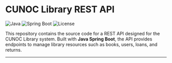 # CUNOC Library REST API

![Java](https://img.shields.io/badge/Java-21%2B-blue)
![Spring Boot](https://img.shields.io/badge/Spring%20Boot-3.x-green)
![License](https://img.shields.io/badge/License-MIT-yellow)

This repository contains the source code for a REST API designed for the CUNOC Library system. Built with **Java Spring Boot**, the API provides endpoints to manage library resources such as books, users, loans, and returns.

---
